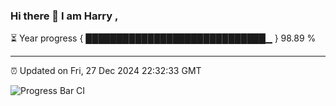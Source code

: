 ### Hi there 👋 I am Harry , 

⏳ Year progress { █████████████████████████████▁ } 98.89 %

---

⏰ Updated on Fri, 27 Dec 2024 22:32:33 GMT

![Progress Bar CI](https://github.com/duykhang68/duykhang68/workflows/Progress%20Bar%20CI/badge.svg)
